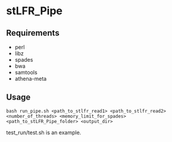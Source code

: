 # stLFR_Pipe

## Requirements
* perl
* libz
* spades
* bwa
* samtools
* athena-meta

## Usage
`bash run_pipe.sh <path_to_stlfr_read1> <path_to_stlfr_read2> <number_of_threads> <memory_limit_for_spades> <path_to_stLFR_Pipe_folder> <output_dir>`

test_run/test.sh is an example.
